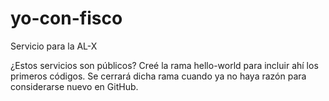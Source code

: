 # yo-con-fisco
Servicio para la AL-X

¿Estos servicios son públicos?
Creé la rama hello-world para incluir ahí los primeros códigos.
Se cerrará dicha rama cuando ya no haya razón para considerarse nuevo en GitHub.
